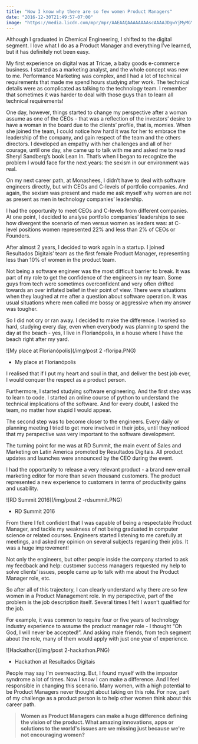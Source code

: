 ```yaml
---
title: "Now I know why there are so few women Product Managers"
date: "2016-12-30T21:49:57-07:00"
image: "https://media.licdn.com/mpr/mpr/AAEAAQAAAAAAAAscAAAAJDgwYjMyMGY4LTg1OTEtNGJlOC1hYmMyLTlmMTQyZmM1NGQwZA.jpg"
---
```


Although I graduated in Chemical Engineering, I shifted to the digital segment. I love what I do as a Product Manager and everything I’ve learned, but it has definitely not been easy.

My first experience on digital was at Tricae, a baby goods e-commerce business. I started as a marketing analyst, and the whole concept was new to me. Performance Marketing was complex, and I had a lot of technical requirements that made me spend hours studying after work. The technical details were as complicated as talking to the technology team. I remember that sometimes it was harder to deal with those guys than to learn all technical requirements!

One day, however, things started to change my perspective after a woman assume as one of the CEOs - that was a reflection of the investors’ desire to have a woman in the board due to the clients’ profile, that is, momies. When she joined the team, I could notice how hard it was for her to embrace the leadership of the company, and gain respect of the team and the others directors. I developed an empathy with her challenges and all of her courage, until one day, she came up to talk with me and asked me to read Sheryl Sandberg’s book Lean In. That’s when I began to recognize the problem I would face for the next years: the sexism in our environment was real.

On my next career path, at Monashees, I didn’t have to deal with software engineers directly, but with CEOs and C-levels of portfolio companies. And again, the sexism was present and made me ask myself why women are not as present as men in technology companies’ leadership.

I had the opportunity to meet CEOs and C-levels from different companies. At one point, I decided to analyse portfolio companies’ leaderships to see how divergent the scenario of men versus women as leaders was: at C-level positions women represented 22% and less than 2% of CEOs or Founders.

After almost 2 years, I decided to work again in a startup. I joined Resultados Digitais’ team as the first female Product Manager, representing less than 10% of women in the product team.

Not being a software engineer was the most difficult barrier to break. It was part of my role to get the confidence of the engineers in my team. Some guys from tech were sometimes overconfident and very often drifted towards an over inflated belief in their point of view. There were situations when they laughed at me after a question about software operation. It was usual situations where men called me bossy or aggressive when my answer was tougher.

So I did not cry or ran away. I decided to make the difference. I worked so hard, studying every day, even when everybody was planning to spend the day at the beach - yes, I live in Florianópolis, in a house where I have the beach right after my yard.

 ![My place at Florianópolis](/img/post 2 -floripa.PNG)

* My place at Florianópolis

I realised that if I put my heart and soul in that, and deliver the best job ever, I would conquer the respect as a product person.

Furthermore, I started studying software engineering. And the first step was to learn to code. I started an online course of python to understand the technical implications of the software. And for every doubt, I asked the team, no matter how stupid I would appear.

The second step was to become closer to the engineers. Every daily or planning meeting I tried to get more involved in their jobs, until they noticed that my perspective was very important to the software development.

The turning point for me was at RD Summit, the main event of Sales and Marketing on Latin America promoted by Resultados Digitais. All product updates and launches were announced by the CEO during the event.

I had the opportunity to release a very relevant product - a brand new email marketing editor for more than seven thousand customers. The product represented a new experience to customers in terms of productivity gains and usability.

![RD Summit 2016](/img/post 2 -rdsummit.PNG)
* RD Summit 2016

From there I felt confident that I was capable of being a respectable Product Manager, and tackle my weakness of not being graduated in computer science or related courses. Engineers started listening to me carefully at meetings, and asked my opinion on several subjects regarding their jobs. It was a huge improvement!

Not only the engineers, but other people inside the company started to ask my feedback and help: customer success managers requested my help to solve clients’ issues, people came up to talk with me about the Product Manager role, etc.

So after all of this trajectory, I can clearly understand why there are so few women in a Product Management role. In my perspective, part of the problem is the job description itself. Several times I felt I wasn’t qualified for the job.

For example, it was common to require four or five years of technology industry experience to assume the product manager role - I thought “Oh God, I will never be accepted!”. And asking male friends, from tech segment about the role, many of them would apply with just one year of experience.

![Hackathon](/img/post 2-hackathon.PNG)
* Hackathon at Resultados Digitais

People may say I’m overreacting. But, I found myself with the impostor syndrome a lot of times. Now I know I can make a difference. And I feel responsible in changing this scenario. Many women, with a high potential to be Product Managers never thought about taking on this role. For now, part of my challenge as a product person is to help other women think about this career path.

> **Women as Product Managers can make a huge difference defining the vision of the product. What amazing innovations, apps or solutions to the world's issues are we missing just because we're not encouraging women?**
